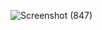 

![Screenshot (847)](https://github.com/user-attachments/assets/66e0252a-4406-4400-bed2-583429a5823b)
